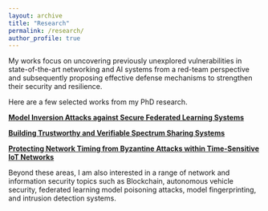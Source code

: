 ```yaml
---
layout: archive
title: "Research"
permalink: /research/
author_profile: true
---
```


<!-- My research lies at the intersection of computer security, networking, and AI. In today’s data-driven and universally connected cyber landscape, the three critical research areas are inseparable, each continuously advancing and shaping the others. -->
My works focus on uncovering previously unexplored vulnerabilities in state-of-the-art networking and AI systems from a red-team perspective and subsequently proposing effective defense mechanisms to strengthen their security and resilience.

Here are a few selected works from my PhD research.

[**Model Inversion Attacks against Secure Federated Learning Systems**](https://shishishi123.github.io/research/FL-Privacy/)

[**Building Trustworthy and Verifiable Spectrum Sharing Systems**](https://shishishi123.github.io/research/SAS-Security/)

[**Protecting Network Timing from Byzantine Attacks within Time-Sensitive IoT Networks**](https://shishishi123.github.io/research/IoT-Security/)

Beyond these areas, I am also interested in a range of network and information security topics such as Blockchain, autonomous vehicle security, federated learning model poisoning attacks, model fingerprinting, and intrusion detection systems. 
